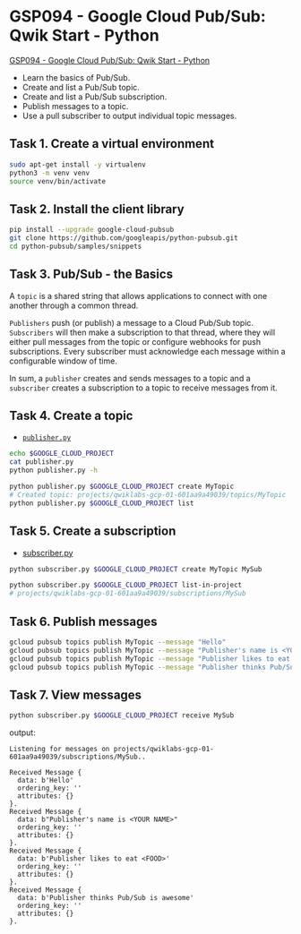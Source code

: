 # GSP094 - Google Cloud Pub/Sub: Qwik Start - Python

[GSP094 - Google Cloud Pub/Sub: Qwik Start - Python](https://www.cloudskillsboost.google/course_sessions/6846186/labs/377275)

* Learn the basics of Pub/Sub.
* Create and list a Pub/Sub topic.
* Create and list a Pub/Sub subscription.
* Publish messages to a topic.
* Use a pull subscriber to output individual topic messages.

## Task 1. Create a virtual environment

```sh
sudo apt-get install -y virtualenv
python3 -m venv venv
source venv/bin/activate
```

## Task 2. Install the client library

```sh
pip install --upgrade google-cloud-pubsub
git clone https://github.com/googleapis/python-pubsub.git
cd python-pubsub/samples/snippets
```

## Task 3. Pub/Sub - the Basics

A `topic` is a shared string that allows applications to connect with one another through a common thread.

`Publishers` push (or publish) a message to a Cloud Pub/Sub topic. `Subscribers` will then make a subscription to that thread, where they will either pull messages from the topic or configure webhooks for push subscriptions. Every subscriber must acknowledge each message within a configurable window of time.

In sum, a `publisher` creates and sends messages to a topic and a `subscriber` creates a subscription to a topic to receive messages from it.

## Task 4. Create a topic

* [`publisher.py`](https://github.com/googleapis/python-pubsub/blob/main/samples/snippets/publisher.py)

```sh
echo $GOOGLE_CLOUD_PROJECT
cat publisher.py
python publisher.py -h

python publisher.py $GOOGLE_CLOUD_PROJECT create MyTopic
# Created topic: projects/qwiklabs-gcp-01-601aa9a49039/topics/MyTopic
python publisher.py $GOOGLE_CLOUD_PROJECT list
```

## Task 5. Create a subscription

* [subscriber.py](https://github.com/googleapis/python-pubsub/blob/main/samples/snippets/subscriber.py)

```sh
python subscriber.py $GOOGLE_CLOUD_PROJECT create MyTopic MySub

python subscriber.py $GOOGLE_CLOUD_PROJECT list-in-project
# projects/qwiklabs-gcp-01-601aa9a49039/subscriptions/MySub
```

## Task 6. Publish messages

```sh
gcloud pubsub topics publish MyTopic --message "Hello"
gcloud pubsub topics publish MyTopic --message "Publisher's name is <YOUR NAME>"
gcloud pubsub topics publish MyTopic --message "Publisher likes to eat <FOOD>"
gcloud pubsub topics publish MyTopic --message "Publisher thinks Pub/Sub is awesome"
```

## Task 7. View messages

```sh
python subscriber.py $GOOGLE_CLOUD_PROJECT receive MySub
```

output:

```text
Listening for messages on projects/qwiklabs-gcp-01-601aa9a49039/subscriptions/MySub..

Received Message {
  data: b'Hello'
  ordering_key: ''
  attributes: {}
}.
Received Message {
  data: b"Publisher's name is <YOUR NAME>"
  ordering_key: ''
  attributes: {}
}.
Received Message {
  data: b'Publisher likes to eat <FOOD>'
  ordering_key: ''
  attributes: {}
}.
Received Message {
  data: b'Publisher thinks Pub/Sub is awesome'
  ordering_key: ''
  attributes: {}
}.
```
